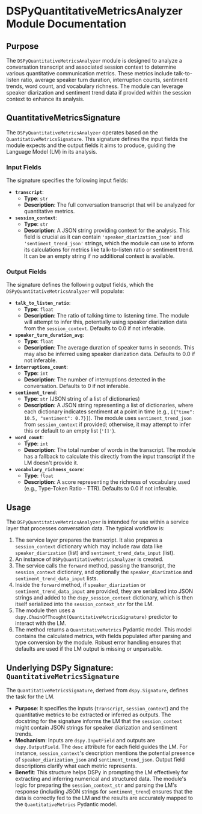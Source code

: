 # DSPyQuantitativeMetricsAnalyzer Module Documentation

## Purpose

The `DSPyQuantitativeMetricsAnalyzer` module is designed to analyze a conversation transcript and associated session context to determine various quantitative communication metrics. These metrics include talk-to-listen ratio, average speaker turn duration, interruption counts, sentiment trends, word count, and vocabulary richness. The module can leverage speaker diarization and sentiment trend data if provided within the session context to enhance its analysis.

## QuantitativeMetricsSignature

The `DSPyQuantitativeMetricsAnalyzer` operates based on the `QuantitativeMetricsSignature`. This signature defines the input fields the module expects and the output fields it aims to produce, guiding the Language Model (LM) in its analysis.

### Input Fields

The signature specifies the following input fields:

*   **`transcript`**:
    *   **Type**: `str`
    *   **Description**: The full conversation transcript that will be analyzed for quantitative metrics.
*   **`session_context`**:
    *   **Type**: `str`
    *   **Description**: A JSON string providing context for the analysis. This field is crucial as it can contain `'speaker_diarization_json'` and `'sentiment_trend_json'` strings, which the module can use to inform its calculations for metrics like talk-to-listen ratio or sentiment trend. It can be an empty string if no additional context is available.

### Output Fields

The signature defines the following output fields, which the `DSPyQuantitativeMetricsAnalyzer` will populate:

*   **`talk_to_listen_ratio`**:
    *   **Type**: `float`
    *   **Description**: The ratio of talking time to listening time. The module will attempt to infer this, potentially using speaker diarization data from the `session_context`. Defaults to 0.0 if not inferable.
*   **`speaker_turn_duration_avg`**:
    *   **Type**: `float`
    *   **Description**: The average duration of speaker turns in seconds. This may also be inferred using speaker diarization data. Defaults to 0.0 if not inferable.
*   **`interruptions_count`**:
    *   **Type**: `int`
    *   **Description**: The number of interruptions detected in the conversation. Defaults to 0 if not inferable.
*   **`sentiment_trend`**:
    *   **Type**: `str` (JSON string of a list of dictionaries)
    *   **Description**: A JSON string representing a list of dictionaries, where each dictionary indicates sentiment at a point in time (e.g., `[{"time": 10.5, "sentiment": 0.7}]`). The module uses `sentiment_trend_json` from `session_context` if provided; otherwise, it may attempt to infer this or default to an empty list (`'[]'`).
*   **`word_count`**:
    *   **Type**: `int`
    *   **Description**: The total number of words in the transcript. The module has a fallback to calculate this directly from the input transcript if the LM doesn't provide it.
*   **`vocabulary_richness_score`**:
    *   **Type**: `float`
    *   **Description**: A score representing the richness of vocabulary used (e.g., Type-Token Ratio - TTR). Defaults to 0.0 if not inferable.

## Usage

The `DSPyQuantitativeMetricsAnalyzer` is intended for use within a service layer that processes conversation data. The typical workflow is:
1.  The service layer prepares the transcript. It also prepares a `session_context` dictionary which may include raw data like `speaker_diarization` (list) and `sentiment_trend_data_input` (list).
2.  An instance of `DSPyQuantitativeMetricsAnalyzer` is created.
3.  The service calls the `forward` method, passing the transcript, the `session_context` dictionary, and optionally the `speaker_diarization` and `sentiment_trend_data_input` lists.
4.  Inside the `forward` method, if `speaker_diarization` or `sentiment_trend_data_input` are provided, they are serialized into JSON strings and added to the `dspy_session_context` dictionary, which is then itself serialized into the `session_context_str` for the LM.
5.  The module then uses a `dspy.ChainOfThought(QuantitativeMetricsSignature)` predictor to interact with the LM.
6.  The method returns a `QuantitativeMetrics` Pydantic model. This model contains the calculated metrics, with fields populated after parsing and type conversion by the module. Robust error handling ensures that defaults are used if the LM output is missing or unparsable.

## Underlying DSPy Signature: `QuantitativeMetricsSignature`

The `QuantitativeMetricsSignature`, derived from `dspy.Signature`, defines the task for the LM.

*   **Purpose**: It specifies the inputs (`transcript`, `session_context`) and the quantitative metrics to be extracted or inferred as outputs. The docstring for the signature informs the LM that the `session_context` might contain JSON strings for speaker diarization and sentiment trends.
*   **Mechanism**: Inputs are `dspy.InputField` and outputs are `dspy.OutputField`. The `desc` attribute for each field guides the LM. For instance, `session_context`'s description mentions the potential presence of `speaker_diarization_json` and `sentiment_trend_json`. Output field descriptions clarify what each metric represents.
*   **Benefit**: This structure helps DSPy in prompting the LM effectively for extracting and inferring numerical and structured data. The module's logic for preparing the `session_context_str` and parsing the LM's response (including JSON strings for `sentiment_trend`) ensures that the data is correctly fed to the LM and the results are accurately mapped to the `QuantitativeMetrics` Pydantic model.
